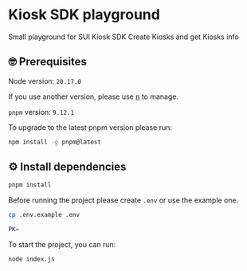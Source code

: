 # Kiosk SDK playground

Small playground for SUI Kiosk SDK
Create Kiosks and get Kiosks info

## 🤓 Prerequisites

Node version: `20.17.0`

If you use another version, please use [n](https://github.com/tj/n) to manage.

`pnpm` version: `9.12.1`

To upgrade to the latest pnpm version please run:

```bash
npm install -g pnpm@latest
```

## ⚙️ Install dependencies

```bash
pnpm install
```

Before running the project please create `.env` or use the example one.

```bash
cp .env.example .env
```

```bash
PK=
```

To start the project, you can run:

```bash
node index.js

```
